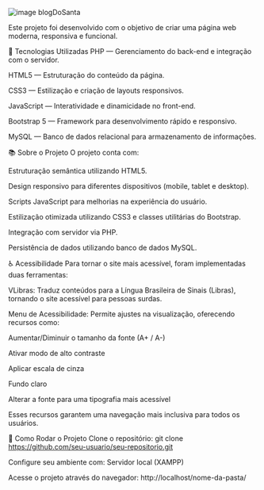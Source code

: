 
![image](https://github.com/user-attachments/assets/c3ad77c9-a130-4b90-8ed8-af7529b7845f) blogDoSanta

Este projeto foi desenvolvido com o objetivo de criar uma página web moderna, responsiva e funcional.

🚀 Tecnologias Utilizadas
PHP — Gerenciamento do back-end e integração com o servidor.

HTML5 — Estruturação do conteúdo da página.

CSS3 — Estilização e criação de layouts responsivos.

JavaScript — Interatividade e dinamicidade no front-end.

Bootstrap 5 — Framework para desenvolvimento rápido e responsivo.

MySQL — Banco de dados relacional para armazenamento de informações.

📚 Sobre o Projeto
O projeto conta com:

Estruturação semântica utilizando HTML5.

Design responsivo para diferentes dispositivos (mobile, tablet e desktop).

Scripts JavaScript para melhorias na experiência do usuário.

Estilização otimizada utilizando CSS3 e classes utilitárias do Bootstrap.

Integração com servidor via PHP.

Persistência de dados utilizando banco de dados MySQL.

♿ Acessibilidade
Para tornar o site mais acessível, foram implementadas duas ferramentas:

VLibras: Traduz conteúdos para a Língua Brasileira de Sinais (Libras), tornando o site acessível para pessoas surdas.

Menu de Acessibilidade: Permite ajustes na visualização, oferecendo recursos como:

Aumentar/Diminuir o tamanho da fonte (A+ / A-)

Ativar modo de alto contraste

Aplicar escala de cinza

Fundo claro

Alterar a fonte para uma tipografia mais acessível

Esses recursos garantem uma navegação mais inclusiva para todos os usuários.

🔧 Como Rodar o Projeto
Clone o repositório:
git clone https://github.com/seu-usuario/seu-repositorio.git

Configure seu ambiente com:
Servidor local (XAMPP)

Acesse o projeto através do navegador:
http://localhost/nome-da-pasta/
